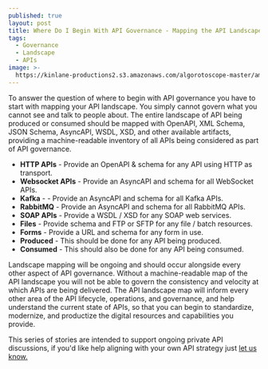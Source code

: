```yaml
---
published: true
layout: post
title: Where Do I Begin With API Governance - Mapping the API Landscape
tags:
  - Governance
  - Landscape
  - APIs
image: >-
  https://kinlane-productions2.s3.amazonaws.com/algorotoscope-master/american-dream-fundamental-statue-of-liberty-front-bright.jpg
---
```

To answer the question of where to begin with API governance you have to start with mapping your API landscape. You simply cannot govern what you cannot see and talk to people about. The entire landscape of API being produced or consumed should be mapped with OpenAPI, XML Schema, JSON Schema, AsyncAPI, WSDL, XSD, and other available artifacts, providing a machine-readable inventory of all APIs being considered as part of API governance.

  - **HTTP APIs** - Provide an OpenAPI & schema for any API using HTTP as transport.
  - **Websocket APIs** - Provide an AsyncAPI and schema for all WebSocket APIs.
  - **Kafka** -  - Provide an AsyncAPI and schema for all Kafka APIs.
  - **RabbitMQ** - Provide an AsyncAPI and schema for all RabbitMQ APIs.
  - **SOAP APIs** - Provide a WSDL / XSD for any SOAP web services.
  - **Files** - Provide schema and FTP or SFTP for any file / batch resources.
  - **Forms** - Provide a URL and schema for any form in use.
  - **Produced** - This should be done for any API being produced.
  - **Consumed** - This should also be done for any API being consumed.

Landscape mapping will be ongoing and should occur alongside every other aspect of API governance. Without a machine-readable map of the API landscape you will not be able to govern the consistency and velocity at which APIs are being delivered. The API landscape map will inform every other area of the API lifecycle, operations, and governance, and help understand the current state of APIs, so that you can begin to standardize, modernize, and productize the digital resources and capabilities you provide.

<div id="process-banner" class="alert alert-danger" role="alert">
 This series of stories are intended to support ongoing private API discussions, if you'd like help aligning with your own API strategy just <a href="https://apievangelist.com/contact/">let us know.</a>
</div>